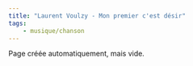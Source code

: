 ```yaml
---
title: "Laurent Voulzy - Mon premier c'est désir"
tags:
    - musique/chanson
---
```


Page créée automatiquement, mais vide.
